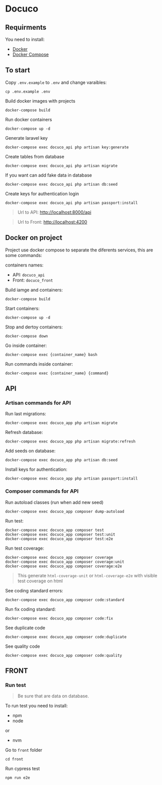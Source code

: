 # Docuco

## Requirments

You need to install:
* [Docker](https://www.docker.com/get-started)
* [Docker Compose](https://docs.docker.com/)

## To start

Copy `.env.example` to `.env` and change varaibles:
``` shell
cp .env.example .env
```

Build docker images with projects
```shell
docker-compose build
```

Run docker containers
```shell
docker-compose up -d
```

<!-- Install api dependencies
```shell
docker-compose exec docuco_api composer install
```

Install front dependencies
```shell
docker-compose exec docuco_front npm i
``` -->

Generate laravel key
```
docker-compose exec docuco_api php artisan key:generate
```

Create tables from database
```
docker-compose exec docuco_api php artisan migrate
```

If you want can add fake data in database
```
docker-compose exec docuco_api php artisan db:seed
```

Create keys for authentication login
```
docker-compose exec docuco_api php artisan passport:install
```

> Url to API: [http://localhost:8000/api](http://localhost:8000/api)

> Url to Front: [http://localhost:4200](http://localhost:4200)

## Docker on project

Project use docker compose to separate the diferents services, this are some commands:

containers names:
* API: `docuco_api`
* Front: `docuco_front`

Build iamge and containers:
```shell
docker-compose build
```

Start containers:
```shell
docker-compose up -d
```

Stop and dertoy containers:
```shell
docker-compose down
```

Go inside container:
```shell
docker-compose exec {container_name} bash
```

Run commands inside container:
```
docker-compose exec {container_name} {command}
```

## API

### Artisan commands for API

Run last migrations:
```
docker-compose exec docuco_app php artisan migrate
```

Refresh database:
```
docker-compose exec docuco_app php artisan migrate:refresh
```

Add seeds on database:
```
docker-compose exec docuco_app php artisan db:seed
```

Install keys for authentication:
```
docker-compose exec docuco_app php artisan passport:install
```

### Composer commands for API

Run autoload classes (run when add new seed)
```
docker-compose exec docuco_app composer dump-autoload
```

Run test:
```shell
docker-compose exec docuco_app composer test
docker-compose exec docuco_app composer test:unit
docker-compose exec docuco_app composer test:e2e
```

Run test coverage:
```shell
docker-compose exec docuco_app composer coverage
docker-compose exec docuco_app composer coverage:unit
docker-compose exec docuco_app composer coverage:e2e
```
> This generate `html-coverage-unit` or `html-coverage-e2e` with visible test coverage on html

See coding standard errors:
```shell
docker-compose exec docuco_app composer code:standard
```

Run fix coding standard:
```shell
docker-compose exec docuco_app composer code:fix
```

See duplicate code
```shell
docker-compose exec docuco_app composer code:duplicate
```

See quality code
```shell
docker-compose exec docuco_app composer code:quality
```

## FRONT

### Run test
> Be sure that are data on database.

To run test you need to install:

* npm
* node

or
* nvm

Go to `front` folder
```shell
cd front
```

Run cypress test
```shell
npm run e2e
```